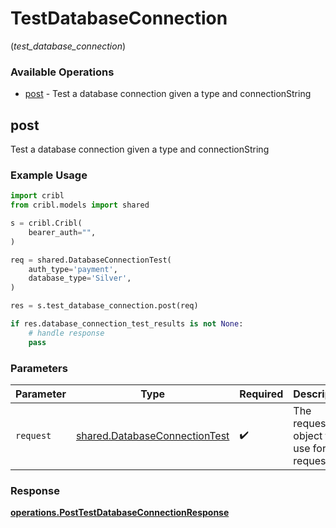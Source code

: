# TestDatabaseConnection
(*test_database_connection*)

### Available Operations

* [post](#post) - Test a database connection given a type and connectionString

## post

Test a database connection given a type and connectionString

### Example Usage

```python
import cribl
from cribl.models import shared

s = cribl.Cribl(
    bearer_auth="",
)

req = shared.DatabaseConnectionTest(
    auth_type='payment',
    database_type='Silver',
)

res = s.test_database_connection.post(req)

if res.database_connection_test_results is not None:
    # handle response
    pass
```

### Parameters

| Parameter                                                                      | Type                                                                           | Required                                                                       | Description                                                                    |
| ------------------------------------------------------------------------------ | ------------------------------------------------------------------------------ | ------------------------------------------------------------------------------ | ------------------------------------------------------------------------------ |
| `request`                                                                      | [shared.DatabaseConnectionTest](../../models/shared/databaseconnectiontest.md) | :heavy_check_mark:                                                             | The request object to use for the request.                                     |


### Response

**[operations.PostTestDatabaseConnectionResponse](../../models/operations/posttestdatabaseconnectionresponse.md)**

